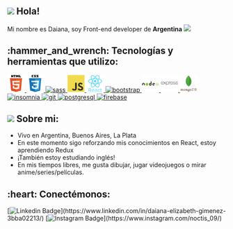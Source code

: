 <h2> <img src="https://emojis.slackmojis.com/emojis/images/1588315024/8823/hyperkitty.gif?1588315024" width="30" /> Hola! </h2>

Mi nombre es Daiana, soy Front-end developer de **Argentina** <img src="https://upload.wikimedia.org/wikipedia/commons/thumb/1/1a/Flag_of_Argentina.svg/1200px-Flag_of_Argentina.svg.png" width="28" />

<h2 align="left">:hammer_and_wrench: Tecnologías y herramientas que utilizo:</h2>

<p align="left">
    <a href="https://www.w3.org/html/" target="_blank"> <img src="https://raw.githubusercontent.com/devicons/devicon/master/icons/html5/html5-original-wordmark.svg" alt="html5" width="40" height="40"/> </a>
    <a href="https://www.w3schools.com/css/" target="_blank"> <img src="https://raw.githubusercontent.com/devicons/devicon/master/icons/css3/css3-original-wordmark.svg" alt="css3" width="40" height="40"/> </a>
<a href="https://cdn-icons-png.flaticon.com/512/919/919826.png"> <img src="https://cdn-icons-png.flaticon.com/512/919/919826.png" alt="sass" width="40" height="40"/> </a>
    <a href="https://developer.mozilla.org/en-US/docs/Web/JavaScript" target="_blank"> <img src="https://raw.githubusercontent.com/devicons/devicon/master/icons/javascript/javascript-original.svg" alt="javascript" width="40" height="40"/> </a>
<a href="https://reactjs.org/" target="_blank"> <img src="https://raw.githubusercontent.com/devicons/devicon/master/icons/react/react-original-wordmark.svg" alt="react" width="40" height="40"/> </a>
<a href="https://getbootstrap.com/" target="_blank"> <img src="https://upload.wikimedia.org/wikipedia/commons/thumb/b/b2/Bootstrap_logo.svg/1200px-Bootstrap_logo.svg.png" alt="bootstrap" width="40" height="40"/> </a>
      <a href="https://nodejs.org" target="_blank"> <img src="https://raw.githubusercontent.com/devicons/devicon/master/icons/nodejs/nodejs-original-wordmark.svg" alt="nodejs" width="40" height="40"/> </a>
    <a href="https://expressjs.com" target="_blank"> <img src="https://raw.githubusercontent.com/devicons/devicon/master/icons/express/express-original-wordmark.svg" alt="express" width="40" height="40"/> </a>
    <a href="https://www.mongodb.com/" target="_blank"> <img src="https://raw.githubusercontent.com/devicons/devicon/master/icons/mongodb/mongodb-original-wordmark.svg" alt="mongodb" width="40" height="40"/> </a>
<a href="https://insomnia.rest/download" target="_blank"> <img src="https://seeklogo.com/images/I/insomnia-logo-A35E09EB19-seeklogo.com.png" alt="insomnia" width="40" height="40"/> </a>
<a href="https://git-scm.com/" target="_blank"> <img src="https://www.vectorlogo.zone/logos/git-scm/git-scm-icon.svg" alt="git" width="40" height="40"/> </a>
<a href="https://www.postgresql.org/" target="_blank"> <img src="https://upload.wikimedia.org/wikipedia/commons/thumb/2/29/Postgresql_elephant.svg/640px-Postgresql_elephant.svg.png" alt="postgresql" width="40" height="40"/> </a>
<a href="https://firebase.google.com/" target="_blank"> <img src="https://www.vectorlogo.zone/logos/firebase/firebase-icon.svg" alt="firebase" width="40" height="40"/> </a>
</p>

<h2 align="left"> <img src="https://media.giphy.com/media/mGcNjsfWAjY5AEZNw6/giphy.gif" width="50"> Sobre mi:</h2>

- Vivo en Argentina, Buenos Aires, La Plata
- En este momento sigo reforzando mis conocimientos en React, estoy aprendiendo Redux
- ¡También estoy estudiando inglés! 
- En mis tiempos libres, me gusta dibujar, jugar videojuegos o mirar anime/series/películas.

<h2 align="left">:heart: Conectémonos:</h2>

[![Linkedin Badge](https://img.shields.io/badge/-Daiana-Elizabeth-Gimenez-blue?style=flat-square&logo=Linkedin&logoColor=white&link=[https://www.linkedin.com/in/imsivram1999/](https://www.linkedin.com/in/daiana-elizabeth-gimenez-3bba02213/))](https://www.linkedin.com/in/daiana-elizabeth-gimenez-3bba02213/)
[![Instagram Badge](https://img.shields.io/badge/-noctis_09-D7008A?style=flat-square&labelColor=D7008A&logo=Instagram&logoColor=white&link=[https://www.instagram.com/itz.me____p.r.i.n.c.e_____/](https://www.instagram.com/))](https://www.instagram.com/noctis_09/)
